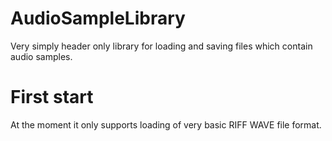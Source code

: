 AudioSampleLibrary
==================

Very simply header only library for loading and saving files which contain audio samples. 

First start
===========
At the moment it only supports loading of very basic RIFF WAVE file format. 
